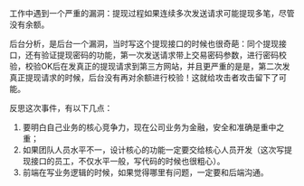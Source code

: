 工作中遇到一个严重的漏洞：提现过程如果连续多次发送请求可能提现多笔，尽管没有余额。

后台分析，是后台一个漏洞，当时写这个提现接口的时候也很奇葩：同个提现接口，还有验证提现密码的功能，第一次发送请求带上交易密码参数，进行密码校验，校验OK后在发真正的提现请求到第三方网站，并且更严重的是是，第二次发真正提现请求的时候，后台没有再对余额进行校验！这就给攻击者攻击留下了可能。

反思这次事件，有以下几点：

1. 要明白自己业务的核心竞争力，现在公司业务为金融，安全和准确是重中之重；
2. 如果团队人员水平不一，设计核心的功能一定要交给核心人员开发（这次写提现接口的员工，不仅水平一般，写代码的时候也很粗心）。
3. 前端在写业务逻辑的时候，如果觉得哪里有问题，一定要和后端沟通。
